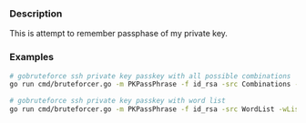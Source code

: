 ### Description
This is attempt to remember passphase of my private key. 
### Examples
```bash
# gobruteforce ssh private key passkey with all possible combinations
go run cmd/bruteforcer.go -m PKPassPhrase -f id_rsa -src Combinations -ch abcdefghijklmnopqrstuvwxyz -chMin 3 -chMax 5 -w 10

# gobruteforce ssh private key passkey with word list
go run cmd/bruteforcer.go -m PKPassPhrase -f id_rsa -src WordList -wList wordlist.txt -w 10
```

